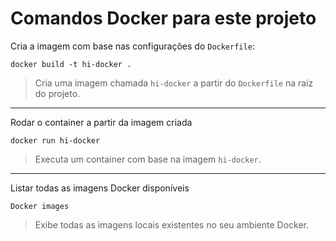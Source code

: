 # Comandos Docker para este projeto

Cria a imagem com base nas configurações do `Dockerfile`:
```
docker build -t hi-docker .
```
> Cria uma imagem chamada `hi-docker` a partir do `Dockerfile` na raiz do projeto.

---

Rodar o container a partir da imagem criada
```
docker run hi-docker
```
> Executa um container com base na imagem `hi-docker`.

---

Listar todas as imagens Docker disponíveis
```
Docker images
```
> Exibe todas as imagens locais existentes no seu ambiente Docker.